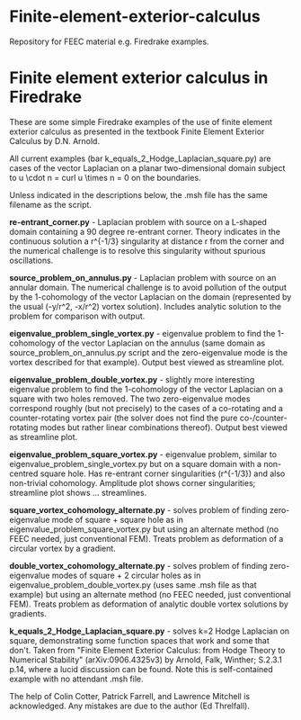 # Finite-element-exterior-calculus
Repository for FEEC material e.g. Firedrake examples.

# Finite element exterior calculus in Firedrake

These are some simple Firedrake examples of the use of finite element exterior calculus as presented in the textbook Finite Element Exterior Calculus by D.N. Arnold.

All current examples (bar k_equals_2_Hodge_Laplacian_square.py) are cases of the vector Laplacian on a planar two-dimensional domain subject to u \cdot n = curl u \times n = 0 on the boundaries.

Unless indicated in the descriptions below, the .msh file has the same filename as the script.

**re-entrant_corner.py** - Laplacian problem with source on a L-shaped domain containing a 90 degree re-entrant corner.  Theory indicates in the continuous solution a r^{-1/3} singularity at distance r from the corner and the numerical challenge is to resolve this singularity without spurious oscillations.

**source_problem_on_annulus.py** - Laplacian problem with source on an annular domain.  The numerical challenge is to avoid pollution of the output by the 1-cohomology of the vector Laplacian on the domain (represented by the usual (-y/r^2, -x/r^2) vortex solution).  Includes analytic solution to the problem for comparison with output.

**eigenvalue_problem_single_vortex.py** - eigenvalue problem to find the 1-cohomology of the vector Laplacian on the annulus (same domain as source_problem_on_annulus.py script and the zero-eigenvalue mode is the vortex described for that example).  Output best viewed as streamline plot.

**eigenvalue_problem_double_vortex.py** - slightly more interesting eigenvalue problem to find the 1-cohomology of the vector Laplacian on a square with two holes removed.  The two zero-eigenvalue modes correspond roughly (but not precisely) to the cases of a co-rotating and a counter-rotating vortex pair (the solver does not find the pure co-/counter-rotating modes but rather linear combinations thereof).  Output best viewed as streamline plot.

**eigenvalue_problem_square_vortex.py** - eigenvalue problem, similar to eigenvalue_problem_single_vortex.py but on a square domain with a non-centred square hole.  Has re-entrant corner singularities (r^{-1/3}) and also non-trivial cohomology.  Amplitude plot shows corner singularities; streamline plot shows ... streamlines.

**square_vortex_cohomology_alternate.py** - solves problem of finding zero-eigenvalue mode of square + square hole as in eigenvalue_problem_square_vortex.py but using an alternate method (no FEEC needed, just conventional FEM).  Treats problem as deformation of a circular vortex by a gradient.

**double_vortex_cohomology_alternate.py** - solves problem of finding zero-eigenvalue modes of square + 2 circular holes as in eigenvalue_problem_double_vortex.py (uses same .msh file as that example) but using an alternate method (no FEEC needed, just conventional FEM).  Treats problem as deformation of analytic double vortex solutions by gradients.

**k_equals_2_Hodge_Laplacian_square.py** - solves k=2 Hodge Laplacian on square, demonstrating some function spaces that work and some that don't.  Taken from "Finite Element Exterior Calculus: from Hodge Theory to Numerical Stability" (arXiv:0906.4325v3) by Arnold, Falk, Winther; S.2.3.1 p.14, where a lucid discussion can be found.  Note this is self-contained example with no attendant .msh file.

The help of Colin Cotter, Patrick Farrell, and Lawrence Mitchell is acknowledged.  Any mistakes are due to the author (Ed Threlfall). 
